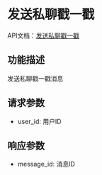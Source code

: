 # 发送私聊戳一戳

API文档：[发送私聊戳一戳](https://napcat.apifox.cn/226659255e0.md)

## 功能描述
发送私聊戳一戳消息

## 请求参数
- user_id: 用户ID

## 响应参数
- message_id: 消息ID
